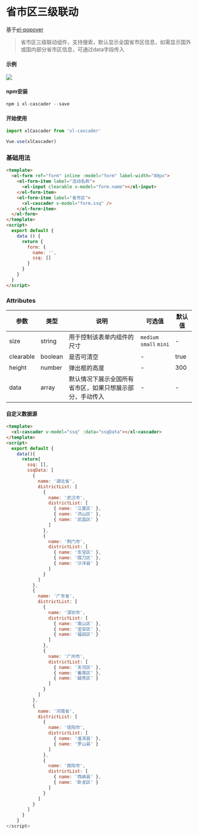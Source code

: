 # 省市区三级联动
基于[el-popover](https://element.eleme.cn/#/zh-CN/component/popover)
> 省市区三级联动组件，支持搜索，默认显示全国省市区信息，如需显示国外或国内部分省市区信息，可通过data字段传入
#### 示例

<img src="https://861621821.github.io/blog/images/component/省市区.gif">

#### npm安装
``` js
npm i xl-cascader --save
```
#### 开始使用
``` js
import xlCascader from 'xl-cascader'

Vue.use(xlCascader)
```

### 基础用法 

```html
<template>
  <el-form ref="form" inline :model="form" label-width="80px">
    <el-form-item label="活动名称">
      <el-input clearable v-model="form.name"></el-input>
    </el-form-item>
    <el-form-item label="省市区">
      <xl-cascader v-model="form.ssq" />
    </el-form-item>
  </el-form>
</template>
<script>
  export default {
    data () {
      return {
        form: {
          name: '',
          ssq: []
        }
      }
    }
  }
</script>
```

### Attributes
| 参数 | 类型 | 说明 | 可选值 | 默认值 |
| - | - | - | - | - |
| size | string | 用于控制该表单内组件的尺寸 | `medium`  `small`  `mini` | - |
| clearable | boolean | 是否可清空 | - | true |
| height | number | 弹出框的高度 | - | 300 |
| data | array | 默认情况下展示全国所有省市区，如果只想展示部分，手动传入 | - | - |
#### 自定义数据源
``` html
<template>
  <xl-cascader v-model="ssq" :data="ssqData"></xl-cascader>
</template>
<script>
  export default {
    data(){
      return{
        ssq: [],
        ssqData: [
          {
            name: '湖北省',
            districtList: [
              {
                name: '武汉市',
                districtList: [
                  { name: '江夏区' },
                  { name: '洪山区' },
                  { name: '武昌区' }
                ]
              },
              {
                name: '荆门市',
                districtList: [
                  { name: '东宝区' },
                  { name: '掇刀区' },
                  { name: '沙洋县' }
                ]
              }
            ]
          },
          {
            name: '广东省',
            districtList: [
              {
                name: '深圳市',
                districtList: [
                  { name: '南山区' },
                  { name: '宝安区' },
                  { name: '福田区' }
                ]
              },
              {
                name: '广州市',
                districtList: [
                  { name: '天河区' },
                  { name: '番禺区' },
                  { name: '越秀区' }
                ]
              }
            ]
          },
          {
            name: '河南省',
            districtList: [
              {
                name: '信阳市',
                districtList: [
                  { name: '淮滨县' },
                  { name: '罗山县' }
                ]
              },
              {
                name: '南阳市',
                districtList: [
                  { name: '西峡县' },
                  { name: '卧龙区' }
                ]
              }
            ]
          }
        ]
      }
    }
</script>
```
